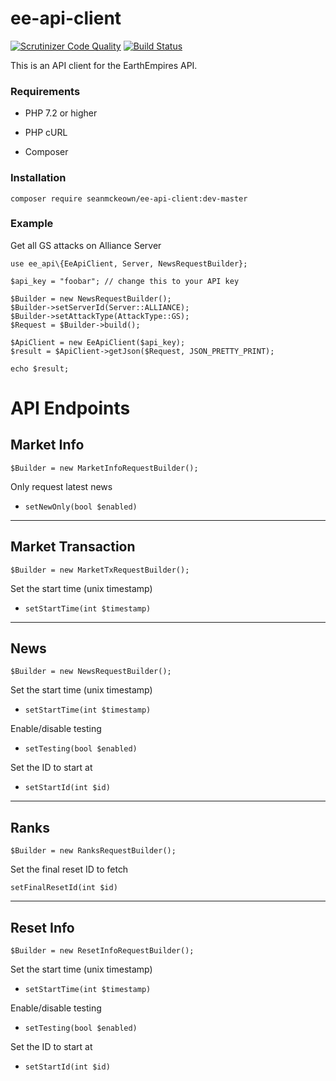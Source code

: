 # ee-api-client

[![Scrutinizer Code Quality](https://scrutinizer-ci.com/g/ee2025/ee-api-client/badges/quality-score.png?b=master)](https://scrutinizer-ci.com/g/ee2025/ee-api-client/?branch=master)
[![Build Status](https://scrutinizer-ci.com/g/ee2025/ee-api-client/badges/build.png?b=master)](https://scrutinizer-ci.com/g/ee2025/ee-api-client/build-status/master)

This is an API client for the EarthEmpires API.

### Requirements

* PHP 7.2 or higher

* PHP cURL

* Composer

### Installation

    composer require seanmckeown/ee-api-client:dev-master
    
### Example

Get all GS attacks on Alliance Server

    use ee_api\{EeApiClient, Server, NewsRequestBuilder};

    $api_key = "foobar"; // change this to your API key

    $Builder = new NewsRequestBuilder();
    $Builder->setServerId(Server::ALLIANCE);
    $Builder->setAttackType(AttackType::GS);
    $Request = $Builder->build();

    $ApiClient = new EeApiClient($api_key);
    $result = $ApiClient->getJson($Request, JSON_PRETTY_PRINT);

    echo $result;
    
# API Endpoints

## Market Info

    $Builder = new MarketInfoRequestBuilder();
    
Only request latest news

* `setNewOnly(bool $enabled)`

-----

## Market Transaction

    $Builder = new MarketTxRequestBuilder();
    
Set the start time (unix timestamp)

* `setStartTime(int $timestamp)`

-----

## News

    $Builder = new NewsRequestBuilder();
    
Set the start time (unix timestamp)

* `setStartTime(int $timestamp)`

Enable/disable testing

* `setTesting(bool $enabled)`

Set the ID to start at

* `setStartId(int $id)`

-----

## Ranks

    $Builder = new RanksRequestBuilder();

Set the final reset ID to fetch

`setFinalResetId(int $id)`

-----

## Reset Info

    $Builder = new ResetInfoRequestBuilder();
    
Set the start time (unix timestamp)

* `setStartTime(int $timestamp)`

Enable/disable testing

* `setTesting(bool $enabled)`

Set the ID to start at

* `setStartId(int $id)`
